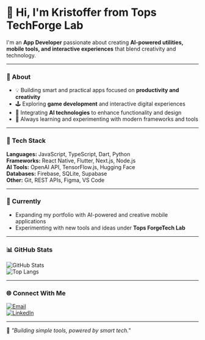 # 👋 Hi, I'm Kristoffer from Tops TechForge Lab

I'm an **App Developer** passionate about creating **AI-powered utilities, mobile tools, and interactive experiences** that blend creativity and technology.

---

### 🧠 About
- 💡 Building smart and practical apps focused on **productivity and creativity**  
- 🕹️ Exploring **game development** and interactive digital experiences  
- 🤖 Integrating **AI technologies** to enhance functionality and design  
- 🚀 Always learning and experimenting with modern frameworks and tools

---

### 🧰 Tech Stack
**Languages:** JavaScript, TypeScript, Dart, Python  
**Frameworks:** React Native, Flutter, Next.js, Node.js  
**AI Tools:** OpenAI API, TensorFlow.js, Hugging Face  
**Databases:** Firebase, SQLite, Supabase  
**Other:** Git, REST APIs, Figma, VS Code

---

### 🌱 Currently
- Expanding my portfolio with AI-powered and creative mobile applications  
- Experimenting with new tools and ideas under **Tops ForgeTech Lab**

---

### 📊 GitHub Stats

![GitHub Stats](https://github-readme-stats.vercel.app/api?username=topsforgetechlab&show_icons=true&theme=radical)  
![Top Langs](https://github-readme-stats.vercel.app/api/top-langs/?username=topsforgetechlab&layout=compact&theme=radical)

---

### 🌐 Connect With Me
[![Email](https://img.shields.io/badge/Email-grey?style=flat&logo=gmail)](mailto:contact.topsforgetech@gmail.com)  
[![LinkedIn](https://img.shields.io/badge/LinkedIn-blue?style=flat&logo=linkedin)](https://www.linkedin.com/in/akristoffergalicha)

---

💬 *"Building simple tools, powered by smart tech."*
